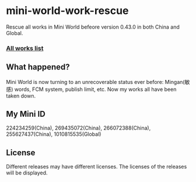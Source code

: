 # mini-world-work-rescue
Rescue all works in Mini World befeore version 0.43.0 in both China and Global.
### [All works list](https://cheny0y0.github.io/mini-world-work-rescue/list)
## What happened?
Mini World is now turning to an unrecoverable status ever before: Mingan(敏感) words, FCM system, publish limit, etc. Now my works all have been taken down.
## My Mini ID
224234259(China), 269435072(China), 266072388(China), 255627437(China), 1010815535(Global)
## License
Different releases may have different licenses. The licenses of the releases will be displayed.
